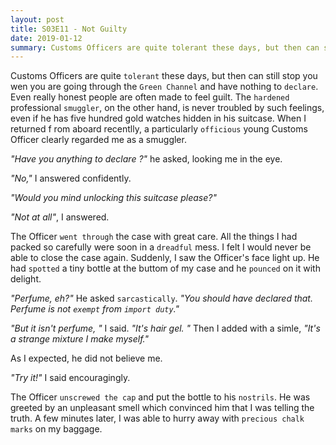 ```yaml
---
layout: post
title: S03E11 - Not Guilty
date: 2019-01-12
summary: Customs Officers are quite tolerant these days, but then can still stop you wen you are going through the Green Channel and have nothing to declare. Even really honest people are often made to feel guilt.
---
```


Customs Officers are quite `tolerant` these days, but then can still stop you wen you are going through the `Green Channel` and have nothing to `declare`. Even really honest people are often made to feel guilt. The `hardened` professional `smuggler`, on the other hand, is never troubled by such feelings, even if he has five hundred gold watches hidden in his suitcase. When I returned f rom aboard recentlly, a particularly `officious` young Customs Officer clearly regarded me as a smuggler.

*"Have you anything to declare ?"* he asked, looking me in the eye.

*"No,"* I answered confidently.

*"Would you mind unlocking this suitcase please?"*

*"Not at all"*,  I answered.

The Officer `went through` the case with great care. All the things I had packed so carefully were soon in a `dreadful` mess. I felt I would never be  able to close the case  again. Suddenly, I saw the Officer's face light up. He had `spotted` a tiny bottle at the buttom of my case and  he `pounced` on it with delight.

*"Perfume, eh?"* He asked `sarcastically`. *"You should have declared that. Perfume is not `exempt` from `import duty`."*

*"But it isn't perfume, "* I said. *"It's hair gel. "* Then I added with a simle, *"It's a strange mixture I make myself."*

As I expected, he did not believe me.

*"Try it!"* I said encouragingly.

The Officer `unscrewed the cap` and put the bottle to his `nostrils`. He was greeted by an unpleasant smell which convinced him that I was telling the truth. A few minutes later, I was able to hurry away with `precious chalk marks` on my baggage.

